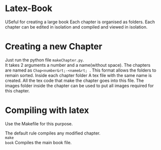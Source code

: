 # Latex-Book

USeful for creating a large book
 Each chapter is organised as folders.
 Each chapter can be edited in isolation and compiled and viewed in isolation.
 
 
Creating a new Chapter
======================
 Just run the python file <code>makeChapter.py</code>.<br> It takes 2 arguments a number and a name(without space).
 The chapters are named as <code>Chap&lt;number&rt;-&lt;name&rt; </code>. This format allows the folders to remain sorted. Inside each chapter folder
 A tex file with the same name is created. All the tex code that make the chapter goes into this file. The images folder inside the chapter can be used to put all images required for this chapter.
 
Compiling with latex
====================
 Use the Makefile for this purpose.<br>
 
 The default rule compiles any modified chapter.<br>
 <code>make book</code> Compiles the main book file.<br>

